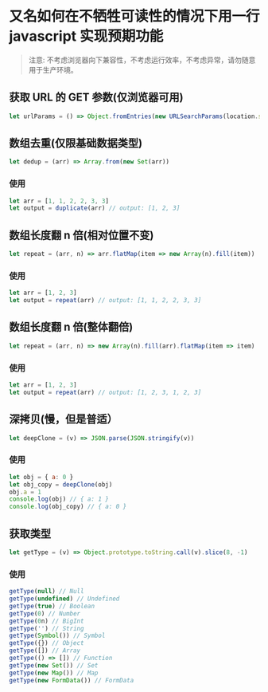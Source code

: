 # 又名如何在不牺牲可读性的情况下用一行 javascript 实现预期功能

> 注意: 不考虑浏览器向下兼容性，不考虑运行效率，不考虑异常，请勿随意用于生产环境。

## 获取 URL 的 GET 参数(仅浏览器可用)

```js
let urlParams = () => Object.fromEntries(new URLSearchParams(location.search).entries())
```

## 数组去重(仅限基础数据类型)

```js
let dedup = (arr) => Array.from(new Set(arr))
```

### 使用

```js
let arr = [1, 1, 2, 2, 3, 3]
let output = duplicate(arr) // output: [1, 2, 3]
```

## 数组长度翻 n 倍(相对位置不变)

```js
let repeat = (arr, n) => arr.flatMap(item => new Array(n).fill(item))
```

### 使用

```js
let arr = [1, 2, 3]
let output = repeat(arr) // output: [1, 1, 2, 2, 3, 3]
```

## 数组长度翻 n 倍(整体翻倍)

```js
let repeat = (arr, n) => new Array(n).fill(arr).flatMap(item => item)
```

### 使用

```js
let arr = [1, 2, 3]
let output = repeat(arr) // output: [1, 2, 3, 1, 2, 3]
```

## 深拷贝(慢，但是普适）

```js
let deepClone = (v) => JSON.parse(JSON.stringify(v))
```

### 使用

```js
let obj = { a: 0 }
let obj_copy = deepClone(obj)
obj.a = 1
console.log(obj) // { a: 1 }
console.log(obj_copy) // { a: 0 }
```

## 获取类型

```js
let getType = (v) => Object.prototype.toString.call(v).slice(8, -1)
```

### 使用

```js
getType(null) // Null
getType(undefined) // Undefined
getType(true) // Boolean
getType(0) // Number
getType(0n) // BigInt
getType('') // String
getType(Symbol()) // Symbol
getType({}) // Object
getType([]) // Array
getType(() => []) // Function
getType(new Set()) // Set
getType(new Map()) // Map
getType(new FormData()) // FormData
```
